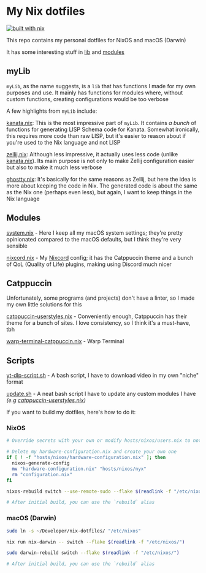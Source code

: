 # My Nix dotfiles

[![built with nix](https://img.shields.io/static/v1?logo=nixos&logoColor=white&label=&message=Built%20with%20Nix&color=41439a)](https://builtwithnix.org)

This repo contains my personal dotfiles for NixOS and macOS (Darwin)

It has some interesting stuff in [lib](lib/) and [modules](modules/)

## myLib

`myLib`, as the name suggests, is a `lib` that has functions I made for my own
purposes and use. It mainly has functions for modules where, without custom
functions, creating configurations would be too verbose

A few highlights from `myLib` include:

[kanata.nix](lib/kanata.nix): This is the most impressive part of `myLib`. It
contains _a bunch_ of functions for generating LISP Schema code for Kanata.
Somewhat ironically, this requires more code than raw LISP, but it's easier to
reason about if you're used to the Nix language and not LISP

[zellij.nix](lib/zellij.nix): Although less impressive, it actually uses less
code (unlike [kanata.nix](lib/kanata.nix)). Its main purpose is not only to make
Zellij configuration easier but also to make it much less verbose

[ghostty.nix](lib/ghostty.nix): It's basically for the same reasons as Zellij,
but here the idea is more about keeping the code in Nix. The generated code is
about the same as the Nix one (perhaps even less), but again, I want to keep
things in the Nix language

## Modules

[system.nix](hosts/darwin/system.nix) - Here I keep all my macOS system
settings; they're pretty opinionated compared to the macOS defaults, but I think
they're very sensible

[nixcord.nix](modules/hm/guis/nixcord.nix) - My
[Nixcord](https://github.com/KaylorBen/nixcord) config; it has the Catppuccin
theme and a bunch of QoL (Quality of Life) plugins, making using Discord much
nicer

## Catppuccin

Unfortunately, some programs (and projects) don't have a linter, so I made my
own little solutions for this

[catppuccin-userstyles.nix](pkgs/catppuccin-userstyles.nix) - Conveniently
enough, Catppuccin has their theme for a bunch of sites. I love consistency, so
I think it's a must-have, tbh

[warp-terminal-catppuccin.nix](pkgs/warp-terminal-catppuccin.nix) - Warp
Terminal

## Scripts

[yt-dlp-script.sh](scripts/yt-dlp-script.sh) - A bash script, I have to download
video in my own "niche" format

[update.sh](pkgs/update.sh) - A neat bash script
I have to update any custom modules I have *(e.g
[catppuccin-userstyles.nix](modules/hm/custom/catppuccin-userstyles.nix))*

If you want to build my dotfiles, here's how to do it:

### NixOS

```bash
# Override secrets with your own or modify hosts/nixos/users.nix to not use secrets

# Delete my hardware-configuration.nix and create your own one
if [ ! -f "hosts/nixos/hardware-configuration.nix" ]; then
  nixos-generate-config
  mv "hardware-configuration.nix" "hosts/nixos/nyx"
  rm "configuration.nix"
fi

nixos-rebuild switch --use-remote-sudo --flake $(readlink -f "/etc/nixos")

# After initial build, you can use the `rebuild` alias
```

### macOS (Darwin)

```bash
sudo ln -s ~/Developer/nix-dotfiles/ "/etc/nixos"

nix run nix-darwin -- switch --flake $(readlink -f "/etc/nixos/")

sudo darwin-rebuild switch --flake $(readlink -f "/etc/nixos/")

# After initial build, you can use the `rebuild` alias
```
